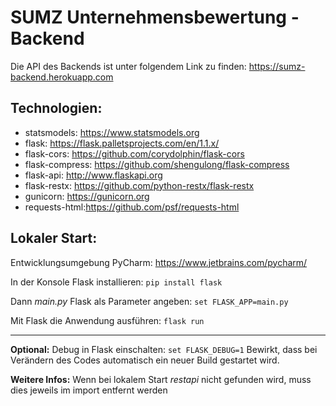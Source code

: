 # SUMZ Unternehmensbewertung - Backend

Die API des Backends ist unter folgendem Link zu finden: https://sumz-backend.herokuapp.com

## Technologien:

- statsmodels: https://www.statsmodels.org
- flask: https://flask.palletsprojects.com/en/1.1.x/
- flask-cors: https://github.com/corydolphin/flask-cors
- flask-compress: https://github.com/shengulong/flask-compress
- flask-api: http://www.flaskapi.org
- flask-restx: https://github.com/python-restx/flask-restx
- gunicorn: https://gunicorn.org
- requests-html:https://github.com/psf/requests-html

## Lokaler Start:

Entwicklungsumgebung PyCharm: https://www.jetbrains.com/pycharm/

In der Konsole Flask installieren:
``` pip install flask ```

Dann *main.py* Flask als Parameter angeben:
``` set FLASK_APP=main.py ```

Mit Flask die Anwendung ausführen:
``` flask run ```

---

**Optional:**
Debug in Flask einschalten:
``` set FLASK_DEBUG=1 ```
Bewirkt, dass bei Verändern des Codes automatisch ein neuer Build gestartet wird.

**Weitere Infos:**
Wenn bei lokalem Start *restapi* nicht gefunden wird, muss dies jeweils im import entfernt werden
